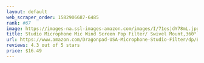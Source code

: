 ```yaml
---
layout: default 
﻿web_scraper_order: 1582906687-6485
rank: #67
image: https://images-na.ssl-images-amazon.com/images/I/71esjdY78mL.jpg
title: Studio Microphone Mic Wind Screen Pop Filter/ Swivel Mount,360° Flexible Gooseneck Holder
url: https://www.amazon.com/Dragonpad-USA-Microphone-Studio-Filter/dp/B008AOH1O6/ref=zg_mw_musical-instruments_67?_encoding=UTF8&psc=1&refRID=RA0A6WJ8XR76W6MNNJHV
reviews: 4.3 out of 5 stars
price: $16.49 
---
```

